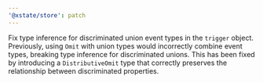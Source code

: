 ```yaml
---
'@xstate/store': patch
---
```


Fix type inference for discriminated union event types in the `trigger` object. Previously, using `Omit` with union types would incorrectly combine event types, breaking type inference for discriminated unions. This has been fixed by introducing a `DistributiveOmit` type that correctly preserves the relationship between discriminated properties.
